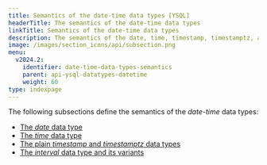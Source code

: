 ```yaml
---
title: Semantics of the date-time data types [YSQL]
headerTitle: The semantics of the date-time data types
linkTitle: Semantics of the date-time data types
description: The semantics of the date, time, timestamp, timestamptz, and interval data types. [YSQL]
image: /images/section_icons/api/subsection.png
menu:
  v2024.2:
    identifier: date-time-data-types-semantics
    parent: api-ysql-datatypes-datetime
    weight: 60
type: indexpage
---
```


The following subsections define the semantics of the _date-time_ data types:
- [The _date_ data type](./type-date/)
- [The _time_ data type](./type-time/)
- [The plain _timestamp_ and _timestamptz_ data types](./type-timestamp/)
- [The _interval_ data type and its variants](./type-interval/)
